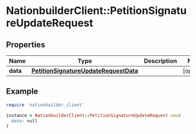 # NationbuilderClient::PetitionSignatureUpdateRequest

## Properties

| Name | Type | Description | Notes |
| ---- | ---- | ----------- | ----- |
| **data** | [**PetitionSignatureUpdateRequestData**](PetitionSignatureUpdateRequestData.md) |  | [optional] |

## Example

```ruby
require 'nationbuilder_client'

instance = NationbuilderClient::PetitionSignatureUpdateRequest.new(
  data: null
)
```

